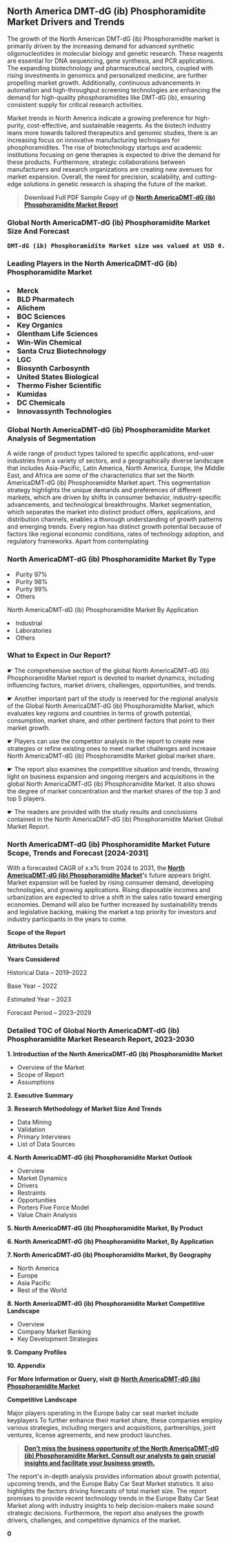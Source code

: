 <p><h2>North America DMT-dG (ib) Phosphoramidite Market Drivers and Trends</h2><p>The growth of the North American DMT-dG (ib) Phosphoramidite market is primarily driven by the increasing demand for advanced synthetic oligonucleotides in molecular biology and genetic research. These reagents are essential for DNA sequencing, gene synthesis, and PCR applications. The expanding biotechnology and pharmaceutical sectors, coupled with rising investments in genomics and personalized medicine, are further propelling market growth. Additionally, continuous advancements in automation and high-throughput screening technologies are enhancing the demand for high-quality phosphoramidites like DMT-dG (ib), ensuring consistent supply for critical research activities.</p><p>Market trends in North America indicate a growing preference for high-purity, cost-effective, and sustainable reagents. As the biotech industry leans more towards tailored therapeutics and genomic studies, there is an increasing focus on innovative manufacturing techniques for phosphoramidites. The rise of biotechnology startups and academic institutions focusing on gene therapies is expected to drive the demand for these products. Furthermore, strategic collaborations between manufacturers and research organizations are creating new avenues for market expansion. Overall, the need for precision, scalability, and cutting-edge solutions in genetic research is shaping the future of the market.</p></p><blockquote id="" class=""><strong>Download Full PDF Sample Copy of @&nbsp;<a href="https://www.verifiedmarketreports.com/download-sample/?rid=642070&utm_source=GitHub-Jan&utm_medium=285" target="_blank">North AmericaDMT-dG (ib) Phosphoramidite Market Report</a>&nbsp;&nbsp;</strong></blockquote><h3 id="" class=""><strong>Global&nbsp;North AmericaDMT-dG (ib) Phosphoramidite Market Size And Forecast</strong></h3><pre class="reader-text-block__code-block"><strong>DMT-dG (ib) Phosphoramidite Market size was valued at USD 0.12 Billion in 2022 and is projected to reach USD 0.19 Billion by 2030, growing at a CAGR of 7.4% from 2024 to 2030.</strong></pre><h3 id="" class="">Leading Players in the&nbsp;North AmericaDMT-dG (ib) Phosphoramidite Market</h3><h3 class=""></Li><Li>Merck</Li><Li> BLD Pharmatech</Li><Li> Alichem</Li><Li> BOC Sciences</Li><Li> Key Organics</Li><Li> Glentham Life Sciences</Li><Li> Win-Win Chemical</Li><Li> Santa Cruz Biotechnology</Li><Li> LGC</Li><Li> Biosynth Carbosynth</Li><Li> United States Biological</Li><Li> Thermo Fisher Scientific</Li><Li> Kumidas</Li><Li> DC Chemicals</Li><Li> Innovassynth Technologies</h3><h3 id="" class="">Global&nbsp;North AmericaDMT-dG (ib) Phosphoramidite Market Analysis of Segmentation</h3><p id="" class="">A wide range of product types tailored to specific applications, end-user industries from a variety of sectors, and a geographically diverse landscape that includes Asia-Pacific, Latin America, North America, Europe, the Middle East, and Africa are some of the characteristics that set the North AmericaDMT-dG (ib) Phosphoramidite Market apart. This segmentation strategy highlights the unique demands and preferences of different markets, which are driven by shifts in consumer behavior, industry-specific advancements, and technological breakthroughs. Market segmentation, which separates the market into distinct product offers, applications, and distribution channels, enables a thorough understanding of growth patterns and emerging trends. Every region has distinct growth potential because of factors like regional economic conditions, rates of technology adoption, and regulatory frameworks. Apart from contemplating</p><h3 id="" class="">North AmericaDMT-dG (ib) Phosphoramidite Market&nbsp;By Type</h3><p></Li><Li>Purity 97%</Li><Li> Purity 98%</Li><Li> Purity 99%</Li><Li> Others</p><div class="" data-test-id=""><p>North AmericaDMT-dG (ib) Phosphoramidite Market&nbsp;By Application</p></div><p class=""></Li><Li>Industrial</Li><Li> Laboratories</Li><Li> Others</p><div class="" data-test-id=""><h3><span class="">What to Expect in Our Report?</span></h3></div><div class="" data-test-id=""><p><span class="">☛ The comprehensive section of the global North AmericaDMT-dG (ib) Phosphoramidite Market report is devoted to market dynamics, including influencing factors, market drivers, challenges, opportunities, and trends.</span></p></div><div class="" data-test-id=""><p><span class="">☛ Another important part of the study is reserved for the regional analysis of the Global North AmericaDMT-dG (ib) Phosphoramidite Market, which evaluates key regions and countries in terms of growth potential, consumption, market share, and other pertinent factors that point to their market growth.</span></p></div><div class="" data-test-id=""><p><span class="">☛ Players can use the competitor analysis in the report to create new strategies or refine existing ones to meet market challenges and increase North AmericaDMT-dG (ib) Phosphoramidite Market global market share.</span></p></div><div class="" data-test-id=""><p><span class="">☛ The report also examines the competitive situation and trends, throwing light on business expansion and ongoing mergers and acquisitions in the global North AmericaDMT-dG (ib) Phosphoramidite Market. It also shows the degree of market concentration and the market shares of the top 3 and top 5 players.</span></p></div><div class="" data-test-id=""><p><span class="">☛ The readers are provided with the study results and conclusions contained in the North AmericaDMT-dG (ib) Phosphoramidite Market Global Market Report.</span></p></div><div class="" data-test-id=""><h3><span class="">North AmericaDMT-dG (ib) Phosphoramidite Market Future Scope, Trends and Forecast [2024-2031]</span></h3></div><div class="" data-test-id=""><p><span class="">With a forecasted CAGR of x.x% from 2024 to 2031, the <strong><a href="https://www.verifiedmarketreports.com/download-sample/?rid=642070&utm_source=GitHub-Jan&utm_medium=285" target="_blank">North AmericaDMT-dG (ib) Phosphoramidite Market</a>'</strong>s future appears bright. Market expansion will be fueled by rising consumer demand, developing technologies, and growing applications. Rising disposable incomes and urbanization are expected to drive a shift in the sales ratio toward emerging economies. Demand will also be further increased by sustainability trends and legislative backing, making the market a top priority for investors and industry participants in the years to come.</span></p><p id="ember66" class="ember-view reader-text-block__paragraph"><strong>Scope of the Report</strong></p><p id="ember67" class="ember-view reader-text-block__paragraph"><strong>Attributes Details</strong></p><p id="ember68" class="ember-view reader-text-block__paragraph"><strong>Years Considered</strong></p><p id="ember69" class="ember-view reader-text-block__paragraph">Historical Data &ndash; 2019&ndash;2022</p><p id="ember70" class="ember-view reader-text-block__paragraph">Base Year &ndash; 2022</p><p id="ember71" class="ember-view reader-text-block__paragraph">Estimated Year &ndash; 2023</p><p id="ember72" class="ember-view reader-text-block__paragraph">Forecast Period &ndash; 2023&ndash;2029</p></div><h3 id="" class="">Detailed TOC of Global North AmericaDMT-dG (ib) Phosphoramidite Market Research Report, 2023-2030</h3><p id="" class=""><strong>1. Introduction of the North AmericaDMT-dG (ib) Phosphoramidite Market</strong></p><ul><li>Overview of the Market</li><li>Scope of Report</li><li>Assumptions</li></ul><p id="" class=""><strong>2. Executive Summary</strong></p><p id="" class=""><strong>3. Research Methodology of Market Size And Trends</strong></p><ul><li>Data Mining</li><li>Validation</li><li>Primary Interviews</li><li>List of Data Sources</li></ul><p id="" class=""><strong>4. North AmericaDMT-dG (ib) Phosphoramidite Market Outlook</strong></p><ul><li>Overview</li><li>Market Dynamics</li><li>Drivers</li><li>Restraints</li><li>Opportunities</li><li>Porters Five Force Model</li><li>Value Chain Analysis</li></ul><p id="" class=""><strong>5. North AmericaDMT-dG (ib) Phosphoramidite Market, By Product</strong></p><p id="" class=""><strong>6. North AmericaDMT-dG (ib) Phosphoramidite Market, By Application</strong></p><p id="" class=""><strong>7. North AmericaDMT-dG (ib) Phosphoramidite Market, By Geography</strong></p><ul><li>North America</li><li>Europe</li><li>Asia Pacific</li><li>Rest of the World</li></ul><p id="" class=""><strong>8. North AmericaDMT-dG (ib) Phosphoramidite Market Competitive Landscape</strong></p><ul><li>Overview</li><li>Company Market Ranking</li><li>Key Development Strategies</li></ul><p id="" class=""><strong>9. Company Profiles</strong></p><p id="" class=""><strong>10. Appendix</strong></p><p><strong>For More Information or Query, visit&nbsp;@ <a href="https://www.verifiedmarketreports.com/product/dmt-dg-ib-phosphoramidite-market/" target="_blank">North AmericaDMT-dG (ib) Phosphoramidite Market</a></strong></p><p id="ember61" class="ember-view reader-text-block__paragraph"><strong>Competitive Landscape</strong></p><p id="ember62" class="ember-view reader-text-block__paragraph">Major players operating in the Europe baby car seat market include keyplayers To further enhance their market share, these companies employ various strategies, including mergers and acquisitions, partnerships, joint ventures, license agreements, and new product launches.</p><blockquote id="ember63" class="ember-view reader-text-block__blockquote"><strong><a href="https://www.verifiedmarketreports.com/download-sample/?rid=642070&utm_source=GitHub-Jan&utm_medium=285" target="_blank">Don&rsquo;t miss the business opportunity of the North AmericaDMT-dG (ib) Phosphoramidite Market. Consult our analysts to gain crucial insights and facilitate your business growth.</a></strong></blockquote><p id="ember64" class="ember-view reader-text-block__paragraph">The report's in-depth analysis provides information about growth potential, upcoming trends, and the Europe Baby Car Seat Market statistics. It also highlights the factors driving forecasts of total market size. The report promises to provide recent technology trends in the Europe Baby Car Seat Market along with industry insights to help decision-makers make sound strategic decisions. Furthermore, the report also analyses the growth drivers, challenges, and competitive dynamics of the market.</p><p class="ember-view reader-text-block__paragraph"><strong>0</strong></p>
